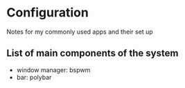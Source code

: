 # Configuration
Notes for my commonly used apps and their set up

## List of main components of the system 

  * window manager: bspwm
  * bar: polybar
